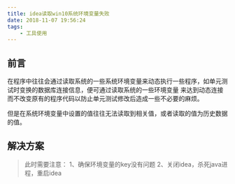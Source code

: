 ```yaml
---
title: idea读取win10系统环境变量失败
date: 2018-11-07 19:56:24
tags: 
    - 工具使用
---
```

<meta name="referrer" content="no-referrer" />

## 前言

在程序中往往会通过读取系统的一些系统环境变量来动态执行一些程序，如单元测试时变换的数据库连接信息，便可通过读取系统的一些环境变量
来达到动态连接而不改变原有的程序代码以防止单元测试修改后造成一些不必要的麻烦。

但是在系统环境变量中设置的值往往无法读取到相关值，或者读取的值为历史数据的值。

## 解决方案

>此时需要注意：
1、确保环境变量的key没有问题
2、关闭idea，杀死java进程，重启idea